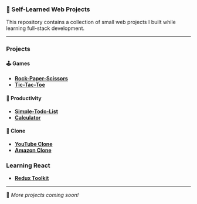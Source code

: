 ### 🧠 Self-Learned Web Projects

This repository contains a collection of small web projects I built while learning full-stack development.  

---

### Projects

#### 🕹️ Games
- [**Rock-Paper-Scissors**](https://github.com/Mecha-Coder/Rock-Paper-Scissors)
- [**Tic-Tac-Toe**](https://github.com/Mecha-Coder/Tic-Tac-Toe)

#### 💼 Productivity
- [**Simple-Todo-List**](https://github.com/Mecha-Coder/Simple-Todo-List)
- [**Calculator**](https://github.com/Mecha-Coder/Calculator)

#### 🟰 Clone
- [**YouTube Clone**](https://github.com/Mecha-Coder/YouTube-Clone)
- [**Amazon Clone**](https://github.com/Mecha-Coder/Amazon-Clone) 

### Learning React
- [**Redux Toolkit**](https://github.com/Mecha-Coder/Redux-Toolkit)

---

🧩 *More projects coming soon!*

